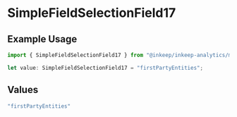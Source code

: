 # SimpleFieldSelectionField17

## Example Usage

```typescript
import { SimpleFieldSelectionField17 } from "@inkeep/inkeep-analytics/models/components";

let value: SimpleFieldSelectionField17 = "firstPartyEntities";
```

## Values

```typescript
"firstPartyEntities"
```